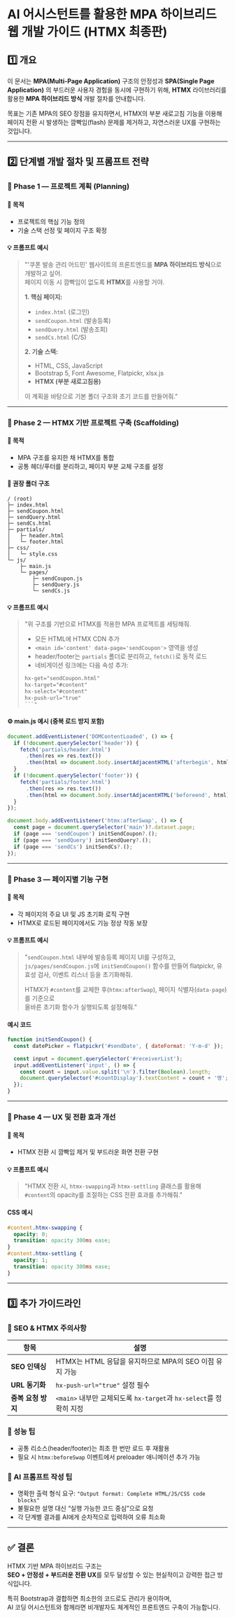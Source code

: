 # AI 어시스턴트를 활용한 MPA 하이브리드 웹 개발 가이드 (HTMX 최종판)

## 1️⃣ 개요

이 문서는 **MPA(Multi-Page Application)** 구조의 안정성과 **SPA(Single Page Application)** 의 부드러운 사용자 경험을 동시에 구현하기 위해,
**HTMX** 라이브러리를 활용한 **MPA 하이브리드 방식** 개발 절차를 안내합니다.

목표는 기존 MPA의 SEO 장점을 유지하면서, HTMX의 부분 새로고침 기능을 이용해
페이지 전환 시 발생하는 깜빡임(flash) 문제를 제거하고, 자연스러운 UX를 구현하는 것입니다.

---

## 2️⃣ 단계별 개발 절차 및 프롬프트 전략

### 🔹 Phase 1 — 프로젝트 계획 (Planning)

#### 🎯 목적
- 프로젝트의 핵심 기능 정의
- 기술 스택 선정 및 페이지 구조 확정

#### 💡 프롬프트 예시
> "'쿠폰 발송 관리 어드민' 웹사이트의 프론트엔드를 **MPA 하이브리드 방식**으로 개발하고 싶어.  
> 페이지 이동 시 깜빡임이 없도록 **HTMX**를 사용할 거야.  
>
> **1. 핵심 페이지:**  
> - `index.html` (로그인)  
> - `sendCoupon.html` (발송등록)  
> - `sendQuery.html` (발송조회)  
> - `sendCs.html` (C/S)
>
> **2. 기술 스택:**  
> - HTML, CSS, JavaScript  
> - Bootstrap 5, Font Awesome, Flatpickr, xlsx.js  
> - **HTMX (부분 새로고침용)**  
>
> 이 계획을 바탕으로 기본 폴더 구조와 초기 코드를 만들어줘."

---

### 🔹 Phase 2 — HTMX 기반 프로젝트 구축 (Scaffolding)

#### 🎯 목적
- MPA 구조를 유지한 채 HTMX를 통합
- 공통 헤더/푸터를 분리하고, 페이지 부분 교체 구조를 설정

#### 📂 권장 폴더 구조
```
/ (root)
├─ index.html
├─ sendCoupon.html
├─ sendQuery.html
├─ sendCs.html
├─ partials/
│   ├─ header.html
│   └─ footer.html
├─ css/
│   └─ style.css
└─ js/
    ├─ main.js
    └─ pages/
        ├─ sendCoupon.js
        ├─ sendQuery.js
        └─ sendCs.js
```

#### 💡 프롬프트 예시
> "위 구조를 기반으로 HTMX를 적용한 MPA 프로젝트를 세팅해줘.  
> - 모든 HTML에 HTMX CDN 추가  
> - `<main id='content' data-page='sendCoupon'>` 영역을 생성  
> - header/footer는 `partials` 폴더로 분리하고, `fetch()`로 동적 로드  
> - 네비게이션 링크에는 다음 속성 추가:
> ```html
> hx-get="sendCoupon.html"
> hx-target="#content"
> hx-select="#content"
> hx-push-url="true"
> ```"

#### ⚙️ main.js 예시 (중복 로드 방지 포함)
```js
document.addEventListener('DOMContentLoaded', () => {
  if (!document.querySelector('header')) {
    fetch('partials/header.html')
      .then(res => res.text())
      .then(html => document.body.insertAdjacentHTML('afterbegin', html));
  }
  if (!document.querySelector('footer')) {
    fetch('partials/footer.html')
      .then(res => res.text())
      .then(html => document.body.insertAdjacentHTML('beforeend', html));
  }
});

document.body.addEventListener('htmx:afterSwap', () => {
  const page = document.querySelector('main')?.dataset.page;
  if (page === 'sendCoupon') initSendCoupon?.();
  if (page === 'sendQuery') initSendQuery?.();
  if (page === 'sendCs') initSendCs?.();
});
```

---

### 🔹 Phase 3 — 페이지별 기능 구현

#### 🎯 목적
- 각 페이지의 주요 UI 및 JS 초기화 로직 구현
- HTMX로 로드된 페이지에서도 기능 정상 작동 보장

#### 💡 프롬프트 예시
> "`sendCoupon.html` 내부에 발송등록 페이지 UI를 구성하고,  
> `js/pages/sendCoupon.js`에 `initSendCoupon()` 함수를 만들어 flatpickr, 유효성 검사, 이벤트 리스너 등을 초기화해줘.
>
> HTMX가 `#content`를 교체한 후(`htmx:afterSwap`), 페이지 식별자(`data-page`)를 기준으로  
> 올바른 초기화 함수가 실행되도록 설정해줘."

#### 예시 코드
```js
function initSendCoupon() {
  const datePicker = flatpickr('#sendDate', { dateFormat: 'Y-m-d' });

  const input = document.querySelector('#receiverList');
  input.addEventListener('input', () => {
    const count = input.value.split('\n').filter(Boolean).length;
    document.querySelector('#countDisplay').textContent = count + '명';
  });
}
```

---

### 🔹 Phase 4 — UX 및 전환 효과 개선

#### 🎯 목적
- HTMX 전환 시 깜빡임 제거 및 부드러운 화면 전환 구현

#### 💡 프롬프트 예시
> "HTMX 전환 시, `htmx-swapping`과 `htmx-settling` 클래스를 활용해  
> `#content`의 opacity를 조절하는 CSS 전환 효과를 추가해줘."

#### CSS 예시
```css
#content.htmx-swapping {
  opacity: 0;
  transition: opacity 300ms ease;
}
#content.htmx-settling {
  opacity: 1;
  transition: opacity 300ms ease;
}
```

---

## 3️⃣ 추가 가이드라인

### 📘 SEO & HTMX 주의사항
| 항목 | 설명 |
|------|------|
| **SEO 인덱싱** | HTMX는 HTML 응답을 유지하므로 MPA의 SEO 이점 유지 가능 |
| **URL 동기화** | `hx-push-url="true"` 설정 필수 |
| **중복 요청 방지** | `<main>` 내부만 교체되도록 `hx-target`과 `hx-select`를 정확히 지정 |

### 🧩 성능 팁
- 공통 리소스(header/footer)는 최초 한 번만 로드 후 재활용  
- 필요 시 `htmx:beforeSwap` 이벤트에서 preloader 애니메이션 추가 가능

### 🧠 AI 프롬프트 작성 팁
- 명확한 출력 형식 요구: `"Output format: Complete HTML/JS/CSS code blocks"`  
- 불필요한 설명 대신 “실행 가능한 코드 중심”으로 요청  
- 각 단계별 결과를 AI에게 순차적으로 입력하여 오류 최소화

---

## ✅ 결론

HTMX 기반 MPA 하이브리드 구조는  
**SEO + 안정성 + 부드러운 전환 UX**를 모두 달성할 수 있는 현실적이고 강력한 접근 방식입니다.

특히 Bootstrap과 결합하면 최소한의 코드로도 관리가 용이하며,  
AI 코딩 어시스턴트와 함께라면 비개발자도 체계적인 프론트엔드 구축이 가능합니다.
